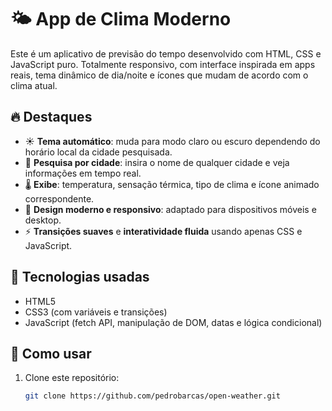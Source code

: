 # 🌤️ App de Clima Moderno

Este é um aplicativo de previsão do tempo desenvolvido com HTML, CSS e JavaScript puro. Totalmente responsivo, com interface inspirada em apps reais, tema dinâmico de dia/noite e ícones que mudam de acordo com o clima atual.  

## 🔥 Destaques

- ☀️ **Tema automático**: muda para modo claro ou escuro dependendo do horário local da cidade pesquisada.
- 📍 **Pesquisa por cidade**: insira o nome de qualquer cidade e veja informações em tempo real.
- 🌡️ **Exibe**: temperatura, sensação térmica, tipo de clima e ícone animado correspondente.
- 🎨 **Design moderno e responsivo**: adaptado para dispositivos móveis e desktop.
- ⚡ **Transições suaves** e **interatividade fluida** usando apenas CSS e JavaScript.

## 🧪 Tecnologias usadas

- HTML5
- CSS3 (com variáveis e transições)
- JavaScript (fetch API, manipulação de DOM, datas e lógica condicional)

## 🚀 Como usar

1. Clone este repositório:
   ```bash
   git clone https://github.com/pedrobarcas/open-weather.git
